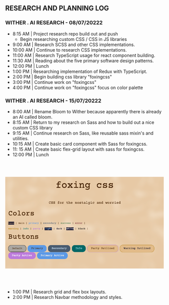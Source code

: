 ## RESEARCH AND PLANNING LOG

### WITHER . AI RESEARCH - 08/07/20222

- 8:15 AM | Project research repo build out and push
  - Begin researching custom CSS / CSS in JS libraries
- 9:00 AM | Research SCSS and other CSS implementations.
- 10:00 AM | Continue to research CSS implementations.
- 11:00 AM | Research TypeScript usage for react component building.
- 11:30 AM | Reading about the five primary software design patterns.
- 12:00 PM | Lunch
- 1:00 PM | Researching implementation of Redux with TypeScript.
- 2:00 PM | Begin building css library "foxingcss"
- 3:00 PM | Continue work on "foxingcss"
- 4:00 PM | Continue work on "foxingcss" focus on color palette

### WITHER . AI RESEARCH - 15/07/20222

- 8:00 AM | Rename Bloom to Wither because apparently there is already an AI called bloom.
- 8:15 AM | Return to my research on Sass and how to build out a nice custom CSS library
- 9:15 AM | Continue research on Sass, like reusable sass mixin's and utilities.
- 10:15 AM | Create basic card component with Sass for foxingcss.
- 11: 15 AM | Create basic flex-grid layout with sass for foxingcss.
- 12:00 PM | Lunch

<br><br>

<img src='./foxingcss-screenshot.png' alt="screenshot of wip" width="600px">

<br><br>

- 1:00 PM | Research grid and flex box layouts.
- 2:00 PM | Research Navbar methodology and styles.